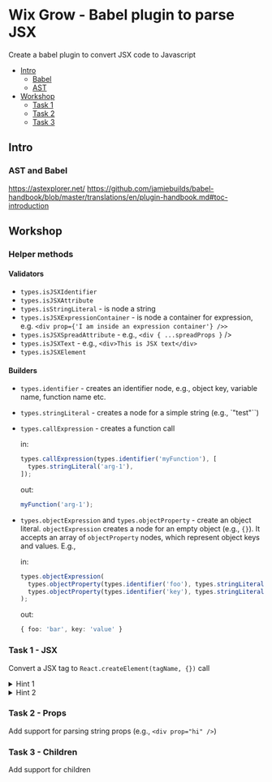 # Wix Grow - Babel plugin to parse JSX

Create a babel plugin to convert JSX code to Javascript

- [Intro](#intro)
  - [Babel](#babel)
  - [AST](#ast)
- [Workshop](#workshop)
  - [Task 1](#task-1---jsx)
  - [Task 2](#task-2---props)
  - [Task 3](#task-3---children)

## Intro

### AST and Babel

https://astexplorer.net/
https://github.com/jamiebuilds/babel-handbook/blob/master/translations/en/plugin-handbook.md#toc-introduction

## Workshop

### Helper methods

#### Validators

- `types.isJSXIdentifier`
- `types.isJSXAttribute`
- `types.isStringLiteral` - is node a string
- `types.isJSXExpressionContainer` - is node a container for expression, e.g. `<div prop={'I am inside an expression container'} />>`
- `types.isJSXSpreadAttribute` - e.g., `<div { ...spreadProps }` />
- `types.isJSXText` - e.g., `<div>This is JSX text</div>`
- `types.isJSXElement`

#### Builders

- `types.identifier` - creates an identifier node, e.g., object key, variable name, function name etc.
- `types.stringLiteral` - creates a node for a simple string (e.g., `"test"``)
- `types.callExpression` - creates a function call

  in:

  ```ts
  types.callExpression(types.identifier('myFunction'), [
    types.stringLiteral('arg-1'),
  ]);
  ```

  out:

  ```ts
  myFunction('arg-1');
  ```

- `types.objectExpression` and `types.objectProperty` - create an object literal. `objectExpression` creates a node for an empty object (e.g., `{}`). It accepts an array of `objectProperty` nodes, which represent object keys and values. E.g.,

  in:

  ```ts
  types.objectExpression(
    types.objectProperty(types.identifier('foo'), types.stringLiteral('bar')),
    types.objectProperty(types.identifier('key'), types.stringLiteral('value'))
  );
  ```

  out:

  ```ts
  { foo: 'bar', key: 'value' }
  ```

### Task 1 - JSX

Convert a JSX tag to `React.createElement(tagName, {})` call

<details>
  <summary>Hint 1</summary>
  Babel builders to use:

- `types.callExpression`
- `types.memberExpression`
- `types.stringLiteral`
- `types.identifier`
- `types.objectExpression`
</details>

<details>
  <summary>Hint 2</summary>
  `types.callExpression` expects two arguments:

- the name of the function. In this case, the name of the function is `React.createElement`, which is a **member expression**.
- array of nodes, which represent parameters of the final function. For now, it will have two items:

  - string literal node of the tag name
  - props object (in this case, it will be empty)
  </details>

### Task 2 - Props

Add support for parsing string props (e.g., `<div prop="hi" />`)

### Task 3 - Children

Add support for children
